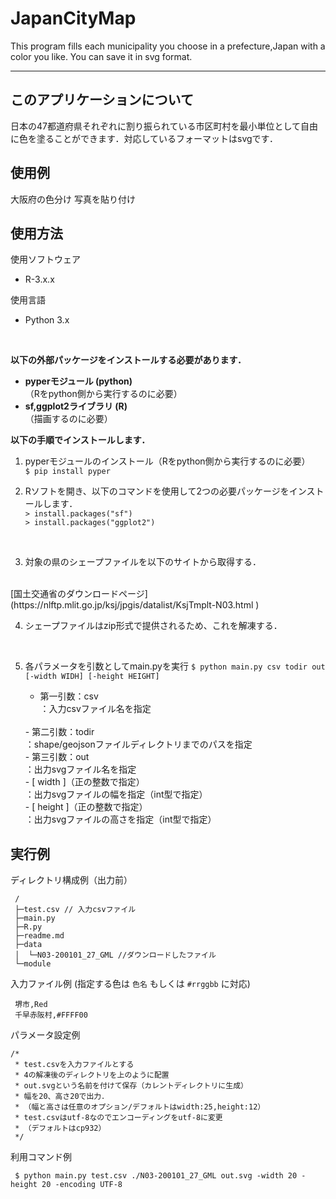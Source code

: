 # JapanCityMap
This program fills each municipality you choose in a prefecture,Japan with a color you like. You can save it in svg format.

---
## このアプリケーションについて
日本の47都道府県それぞれに割り振られている市区町村を最小単位として自由に色を塗ることができます．対応しているフォーマットはsvgです．

## 使用例
大阪府の色分け
写真を貼り付け

## 使用方法
使用ソフトウェア
- R-3.x.x 

使用言語
- Python 3.x
</br>

**以下の外部パッケージをインストールする必要があります．**</br>
- **pyperモジュール (python)**</br>
    （Rをpython側から実行するのに必要）</br>
- **sf,ggplot2ライブラリ (R)**</br>
    （描画するのに必要）</br>

**以下の手順でインストールします．** </br>
1. pyperモジュールのインストール（Rをpython側から実行するのに必要）</br>
`$ pip install pyper` </br>

2. Rソフトを開き、以下のコマンドを使用して2つの必要パッケージをインストールします．</br>
`> install.packages("sf")` </br>
`> install.packages("ggplot2")`</br>
</br>

3. 対象の県のシェープファイルを以下のサイトから取得する．
</br>
[国土交通省のダウンロードページ](https://nlftp.mlit.go.jp/ksj/jpgis/datalist/KsjTmplt-N03.html )

4. シェープファイルはzip形式で提供されるため、これを解凍する．
</br>

5. 各パラメータを引数としてmain.pyを実行
 `$ python main.py csv todir out [-width WIDH] [-height HEIGHT] ` </br>

   - 第一引数：csv</br>
   ：入力csvファイル名を指定
   </br>
   - 第二引数：todir</br>
   ：shape/geojsonファイルディレクトリまでのパスを指定
   </br>
   - 第三引数：out</br>
   ：出力svgファイル名を指定
   </br>
   - [ width ]（正の整数で指定）</br>
   ：出力svgファイルの幅を指定（int型で指定）
   </br>
   - [ height ]（正の整数で指定）</br>
   ：出力svgファイルの高さを指定（int型で指定）
   </br>


## 実行例

 ディレクトリ構成例（出力前）
```
 /
 ├─test.csv // 入力csvファイル
 ├─main.py
 ├─R.py
 ├─readme.md
 ├─data
 │  └─N03-200101_27_GML //ダウンロードしたファイル
 └─module
```

 入力ファイル例
 (指定する色は `色名` もしくは `#rrggbb` に対応)
```
 堺市,Red
 千早赤阪村,#FFFF00
```

パラメータ設定例
```
/* 
 * test.csvを入力ファイルとする
 * 4の解凍後のディレクトリを上のように配置
 * out.svgという名前を付けて保存（カレントディレクトリに生成）
 * 幅を20、高さ20で出力．
 * （幅と高さは任意のオプション/デフォルトはwidth:25,height:12）
 * test.csvはutf-8なのでエンコーディングをutf-8に変更
 * （デフォルトはcp932）
 */
```
 利用コマンド例
```
 $ python main.py test.csv ./N03-200101_27_GML out.svg -width 20 -height 20 -encoding UTF-8
```



